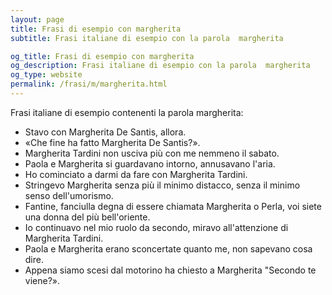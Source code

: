 ```yaml
---
layout: page
title: Frasi di esempio con margherita 
subtitle: Frasi italiane di esempio con la parola  margherita

og_title: Frasi di esempio con margherita 
og_description: Frasi italiane di esempio con la parola  margherita
og_type: website
permalink: /frasi/m/margherita.html
---
```


Frasi italiane di esempio contenenti la parola margherita:


- Stavo con Margherita De Santis, allora.
- «Che fine ha fatto Margherita De Santis?».
- Margherita Tardini non usciva più con me nemmeno il sabato.
- Paola e Margherita si guardavano intorno, annusavano l'aria.
- Ho cominciato a darmi da fare con Margherita Tardini.
- Stringevo Margherita senza più il minimo distacco, senza il minimo senso dell'umorismo.
- Fantine, fanciulla degna di essere chiamata Margherita o Perla, voi siete una donna del più bell'oriente.
- Io continuavo nel mio ruolo da secondo, miravo all'attenzione di Margherita Tardini.
- Paola e Margherita erano sconcertate quanto me, non sapevano cosa dire.
- Appena siamo scesi dal motorino ha chiesto a Margherita "Secondo te viene?».
